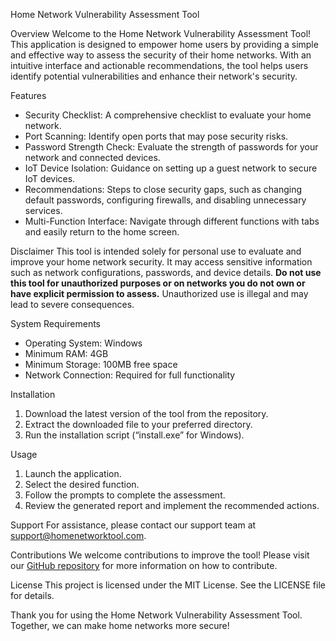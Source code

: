Home Network Vulnerability Assessment Tool

Overview
Welcome to the Home Network Vulnerability Assessment Tool! This application is designed to empower home users by providing a simple and effective way to assess the security of their home networks. With an intuitive interface and actionable recommendations, the tool helps users identify potential vulnerabilities and enhance their network's security.

Features
- Security Checklist: A comprehensive checklist to evaluate your home network.
- Port Scanning: Identify open ports that may pose security risks.
- Password Strength Check: Evaluate the strength of passwords for your network and connected devices.
- IoT Device Isolation: Guidance on setting up a guest network to secure IoT devices.
- Recommendations: Steps to close security gaps, such as changing default passwords, configuring firewalls, and disabling unnecessary services.
- Multi-Function Interface: Navigate through different functions with tabs and easily return to the home screen.

Disclaimer
This tool is intended solely for personal use to evaluate and improve your home network security. It may access sensitive information such as network configurations, passwords, and device details. **Do not use this tool for unauthorized purposes or on networks you do not own or have explicit permission to assess.** Unauthorized use is illegal and may lead to severe consequences.

System Requirements
- Operating System: Windows
- Minimum RAM: 4GB
- Minimum Storage: 100MB free space
- Network Connection: Required for full functionality

Installation
1. Download the latest version of the tool from the repository.
2. Extract the downloaded file to your preferred directory.
3. Run the installation script (“install.exe” for Windows).

Usage
1. Launch the application.
2. Select the desired function.
3. Follow the prompts to complete the assessment.
4. Review the generated report and implement the recommended actions.

Support
For assistance, please contact our support team at [support@homenetworktool.com](placeholder).

Contributions
We welcome contributions to improve the tool! Please visit our [GitHub repository](https://github.com/infm480capstone) for more information on how to contribute.

License
This project is licensed under the MIT License. See the LICENSE file for details.


Thank you for using the Home Network Vulnerability Assessment Tool. Together, we can make home networks more secure!

